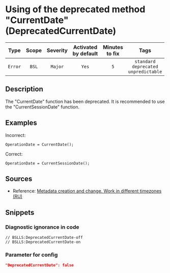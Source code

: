# Using of the deprecated method "CurrentDate" (DeprecatedCurrentDate)

|   Type    |    Scope    | Severity |    Activated<br>by default    |    Minutes<br>to fix    |                           Tags                            |
|:--------:|:-----------------------------:|:--------:|:------------------------------:|:-----------------------------------:|:---------------------------------------------------------:|
| `Error` |             `BSL`             | `Major` |              `Yes`              |                 `5`                 |       `standard`<br>`deprecated`<br>`unpredictable`       |

<!-- Блоки выше заполняются автоматически, не трогать -->
## Description

The "CurrentDate" function has been deprecated. It is recommended to use the "CurrentSessionDate" function.

## Examples
Incorrect:

```bsl
OperationDate = CurrentDate();
```


Correct:

```bsl
OperationDate = CurrentSessionDate();
```

## Sources
<!-- Необходимо указывать ссылки на все источники, из которых почерпнута информация для создания диагностики -->


* Reference: [Metadata creation and change. Work in different timezones (RU)](https://its.1c.ru/db/v8std/content/643/hdoc)

## Snippets

<!-- Блоки ниже заполняются автоматически, не трогать -->
### Diagnostic ignorance in code

```bsl
// BSLLS:DeprecatedCurrentDate-off
// BSLLS:DeprecatedCurrentDate-on
```

### Parameter for config

```json
"DeprecatedCurrentDate": false
```
